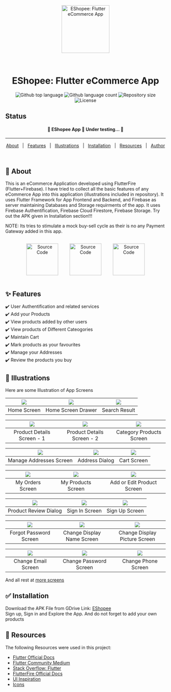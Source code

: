 

<div align="center" id="top"> 
  <img src="https://github.com/rahul-badgujar/EShopee-Flutter-eCommerce-App/blob/master/assets/images/launcher_icon_with_bg.png" alt="EShopee: Flutter eCommerce App" width="150" height="150"/>

&#xa0;

  <!-- <a href="https://e_commerce_app_flutter.netlify.app">Demo</a> -->
</div>

<h1 align="center">EShopee: Flutter eCommerce App</h1>

<p align="center">
  <img alt="Github top language" src="https://img.shields.io/github/languages/top/rahul-badgujar/e_commerce_app_flutter?color=56BEB8">

  <img alt="Github language count" src="https://img.shields.io/github/languages/count/rahul-badgujar/e_commerce_app_flutter?color=56BEB8">

  <img alt="Repository size" src="https://img.shields.io/github/repo-size/rahul-badgujar/e_commerce_app_flutter?color=56BEB8">

  <img alt="License" src="https://img.shields.io/github/license/rahul-badgujar/e_commerce_app_flutter?color=56BEB8">

  <!-- <img alt="Github issues" src="https://img.shields.io/github/issues/{{YOUR_GITHUB_USERNAME}}/e_commerce_app_flutter?color=56BEB8" />

  <img alt="Github forks" src="https://img.shields.io/github/forks/{{YOUR_GITHUB_USERNAME}}/e_commerce_app_flutter?color=56BEB8" />

  <img alt="Github stars" src="https://img.shields.io/github/stars/{{YOUR_GITHUB_USERNAME}}/e_commerce_app_flutter?color=56BEB8" /> -->
</p>



## Status

<h4 align="center">
	🚧  EShopee App 🚀 Under testing...  🚧
</h4>

<hr>

<p align="center">
  <a href="#dart-about">About</a> &#xa0; | &#xa0; 
  <a href="#sparkles-features">Features</a> &#xa0; | &#xa0;
  <a href="#checkered_flag-illustrations">Illustrations</a> &#xa0; | &#xa0;
  <a href="#white_check_mark-installation">Installation</a> &#xa0; | &#xa0;
  <a href="#rocket-resources">Resources</a> &#xa0; | &#xa0;
  <a href="https://github.com/rahul-badgujar" target="_blank">Author</a>
</p>

<br>

## :dart: About

This is an eCommerce Application developed using FlutterFire (Flutter+Firebase). I have tried to collect all the basic features of any eCommerce App into this application (illustrations included in repository). It uses Flutter Framework for App Frontend and Backend, and Firebase as server maintaining Databases and Storage requirments of the app. It uses Firebase Authentification, Firebase Cloud Firestore, Firebase Storage. Try out the APK given in Installation section!!!

NOTE: Its tries to stimulate a mock buy-sell cycle as their is no any Payment Gateway added in this app.

<div style="text-align:center">
    <img src="illustrations\source_code_icon.png" alt="Source Code" width="100" height="100" style="padding: 16px"/>
    <img src="illustrations\youtube_icon.png" alt="Source Code" width="100" height="100"style="padding: 16px"/>
    <img src="illustrations\application_icon.png" alt="Source Code" width="100" height="100"style="padding: 16px"/>
</div>

## :sparkles: Features

:heavy_check_mark: User Authentification and related services\
:heavy_check_mark: Add your Products\
:heavy_check_mark: View products added by other users\
:heavy_check_mark: View products of Different Cateogories\
:heavy_check_mark: Maintain Cart\
:heavy_check_mark: Mark products as your favourites\
:heavy_check_mark: Manage your Addresses\
:heavy_check_mark: Review the products you buy

## :checkered_flag: Illustrations

Here are some Illustration of App Screens

| ![](illustrations/home_screen.png) | ![](illustrations/home_screen_drawer.png) | ![](illustrations/search_result.png) |
| :--------------------------------: | :---------------------------------------: | :----------------------------------: |
|            Home Screen             |            Home Screen Drawer             |            Search Result             |

| ![](illustrations/product_details_1.png) | ![](illustrations/product_details_2.png) | ![](illustrations/category_product.png) |
| :--------------------------------------: | :--------------------------------------: | :-------------------------------------: |
|        Product Details Screen - 1        |        Product Details Screen - 2        |        Category Products Screen         |

| ![](illustrations/manage_addresses.png) | ![](illustrations/address_dialog.png) | ![](illustrations/cart.png) |
| :-------------------------------------: | :-----------------------------------: | :-------------------------: |
|         Manage Addresses Screen         |            Address Dialog             |         Cart Screen         |

| ![](illustrations/my_orders.png) | ![](illustrations/my_products.png) | ![](illustrations/edit_product.png) |
| :------------------------------: | :--------------------------------: | :---------------------------------: |
|         My Orders Screen         |         My Products Screen         |     Add or Edit Product Screen      |

| ![](illustrations/review_dialog.png) | ![](illustrations/sign_in.png) | ![](illustrations/sign_up.png) |
| :----------------------------------: | :----------------------------: | :----------------------------: |
|        Product Review Dialog         |         Sign In Screen         |         Sign Up Screen         |

| ![](illustrations/forgot_password.png) | ![](illustrations/change_display_name.png) | ![](illustrations/change_display_picture.png) |
| :------------------------------------: | :----------------------------------------: | :-------------------------------------------: |
|         Forgot Password Screen         |         Change Display Name Screen         |         Change Display Picture Screen         |

| ![](illustrations/change_email.png) | ![](illustrations/change_password.png) | ![](illustrations/change_phone.png) |
| :---------------------------------: | :------------------------------------: | :---------------------------------: |
|         Change Email Screen         |         Change Password Screen         |         Change Phone Screen         |

And all rest at [more screens](illustrations/)

## :white_check_mark: Installation

Download the APK File from GDrive Link: [EShopee](https://drive.google.com/file/d/1b_vqGg9DN3_0vJAL6erI9n4D7xhBkL8_/view?usp=sharing)\
Sign up, Sign in and Explore the App. And do not forget to add your own products

## :rocket: Resources

The following Resources were used in this project:

- [Flutter Official Docs](https://flutter.dev/docs)
- [Flutter Community Medium](https://medium.com/flutter-community)
- [Stack Overflow: Flutter](https://stackoverflow.com/questions/tagged/flutter)
- [FlutterFire Official Docs](https://firebase.flutter.dev/docs/overview/)
- [UI Inspiration](https://github.com/abuanwar072/E-commerce-Complete-Flutter-UI)
- [Icons](https://www.flaticon.com/)
